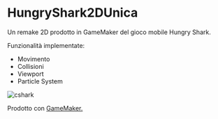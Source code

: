 # HungryShark2DUnica
Un remake 2D prodotto in GameMaker del gioco mobile Hungry Shark.

Funzionalità implementate:
- Movimento
- Collisioni
- Viewport
- Particle System

![cshark](https://github.com/Armandoch06/HungryShark2DUnica/assets/119612831/db2051aa-6f73-4dab-b650-ea45430395b3)

Prodotto con [GameMaker.](https://gamemaker.io/en)
